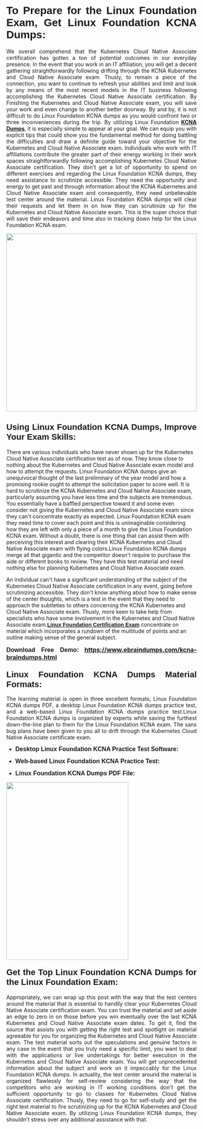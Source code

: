 <h1 dir="ltr" style="text-align: justify;"><strong><span style="font-family:Verdana,Geneva,sans-serif;">To Prepare for the Linux Foundation Exam, Get Linux Foundation KCNA Dumps:</span></strong></h1>

<p dir="ltr" style="text-align: justify;">We overall comprehend that the Kubernetes Cloud Native Associate certification has gotten a ton of potential outcomes in our everyday presence. In the event that you work in an IT affiliation, you will get a decent gathering straightforwardly following drifting through the KCNA Kubernetes and Cloud Native Associate exam. Thusly, to remain a piece of the connection, you want to continue to refresh your abilities and limit and look by any means of the most recent models in the IT business following accomplishing the Kubernetes Cloud Native Associate certification. By Finishing the Kubernetes and Cloud Native Associate exam, you will save your work and even change to another better doorway. By and by, it is not difficult to do Linux Foundation KCNA dumps as you would confront two or three inconveniences during the trip. By utilizing Linux Foundation <a href="https://www.ebraindumps.com/kcna-braindumps.html" target="_self"><strong>KCNA Dumps</strong></a>, it is especially simple to appear at your goal. We can equip you with explicit tips that could show you the fundamental method for doing battling the difficulties and draw a definite guide toward your objective for the Kubernetes and Cloud Native Associate exam. Individuals who work with IT affiliations contribute the greater part of their energy working in their work spaces straightforwardly following accomplishing Kubernetes Cloud Native Associate certification. They don't get a lot of opportunity to spend on different exercises and regarding the Linux Foundation KCNA dumps, they need assistance to scrutinize accessible. They need the opportunity and energy to get past and through information about the KCNA Kubernetes and Cloud Native Associate exam and consequently, they need unbelievable test center around the material. Linux Foundation KCNA dumps will clear their requests and let them in on how they can scrutinize up for the Kubernetes and Cloud Native Associate exam. This is the super choice that will save their endeavors and time also in tracking down help for the Linux Foundation KCNA exam.</p>

<p dir="ltr" style="text-align: justify;"><a href="https://www.ebraindumps.com/kcna-braindumps.html" target="_self"><img alt="" src="https://lh3.googleusercontent.com/pw/AMWts8Aj3tb-wF0OMpw147T1Bg9eAAj9fKo6ifFWMDCc6oU3qtU3KEqtRsEM2KRmm3UaDWRNIl4uKsuW21qaZWMz89XK1ad3jQX9oZiQAoJqInwJqRGpkLNoXMJEdtJjmgXii-lFlTr95P8IcS6Zx1e4FG44=w1098-h617-no?authuser=4" style="width: 100%; height: 470px;" /></a></p>

<h2 dir="ltr" style="text-align: justify;"><span style="font-size:22px;"><span style="font-family:Verdana,Geneva,sans-serif;"><strong>Using Linux Foundation KCNA Dumps, Improve Your Exam Skills:</strong></span></span></h2>

<p>There are various individuals who have never shown up for the Kubernetes Cloud Native Associate certification test as of now. They know close to nothing about the Kubernetes and Cloud Native Associate exam model and how to attempt the requests. Linux Foundation KCNA dumps give an unequivocal thought of the last preliminary of the year model and how a promising rookie ought to attempt the solicitation paper to score well. It is hard to scrutinize the KCNA Kubernetes and Cloud Native Associate exam, particularly assuming you have less time and the subjects are tremendous. You essentially have a baffled perspective toward it and some even consider not giving the Kubernetes and Cloud Native Associate exam since they can't concentrate exactly as expected. Linux Foundation KCNA exam they need time to cover each point and this is unimaginable considering how they are left with only a piece of a month to give the Linux Foundation KCNA exam. Without a doubt, there is one thing that can assist them with perceiving this interest and clearing their KCNA Kubernetes and Cloud Native Associate exam with flying colors.Linux Foundation KCNA dumps merge all that gigantic and the competitor doesn't require to purchase the aide or different books to review. They have this test material and need nothing else for planning Kubernetes and Cloud Native Associate exam.</p>

<p>An individual can't have a significant understanding of the subject of the Kubernetes Cloud Native Associate certification in any event, going before scrutinizing accessible. They don't know anything about how to make sense of the center thoughts, which is a test in the event that they need to approach the subtleties to others concerning the KCNA Kubernetes and Cloud Native Associate exam. Thusly, more keen to take help from specialists who have some involvement in the Kubernetes and Cloud Native Associate exam.<a href="https://www.ebraindumps.com/kubernetes-cloud-native-associate-dumps.html" target="_self"><span style="font-family:Verdana,Geneva,sans-serif;"><strong>Linux Foundation Certification Exam</strong></span></a> concentrate on material which incorporates a rundown of the multitude of points and an outline making sense of the general subject.</p>

<p dir="ltr" style="text-align: justify;"><span style="font-size:16px;"><strong><span style="font-family:Verdana,Geneva,sans-serif;">Download Free Demo:</span> <a href="https://www.ebraindumps.com/kcna-braindumps.html">https://www.ebraindumps.com/kcna-braindumps.html</a></strong></span></p>

<h3 dir="ltr" style="text-align: justify;"><span style="font-size:22px;"><span style="font-family:Verdana,Geneva,sans-serif;"><strong>Linux Foundation KCNA Dumps Material Formats:</strong></span></span></h3>

<p dir="ltr" style="text-align: justify;">The learning material is open in three excellent formats; Linux Foundation KCNA dumps PDF, a desktop Linux Foundation KCNA dumps practice test, and a web-based Linux Foundation KCNA dumps practice test.Linux Foundation KCNA dumps is organized by experts while saving the furthest down-the-line plan to them for the Linux Foundation KCNA exam. The sans bug plans have been given to you all to drift through the Kubernetes Cloud Native Associate certificate exam.</p>

<ul dir="ltr">
	<li style="text-align: justify;"><span style="font-size:16px;"><span style="font-family:Verdana,Geneva,sans-serif;"><b>Desktop Linux Foundation KCNA Practice Test Software: </b></span></span></li>
	<li>
	<p style="text-align: justify;"><span style="font-size:16px;"><span style="font-family:Verdana,Geneva,sans-serif;"><b id="docs-internal-guid-44b45a43-7fff-2325-b530-fbb6de77fdb4">Web-based Linux Foundation KCNA Practice Test:</b></span></span></p>
	</li>
	<li role="presentation" style="text-align: justify;"><span style="font-size:16px;"><span style="font-family:Verdana,Geneva,sans-serif;"><b id="docs-internal-guid-44b45a43-7fff-2325-b530-fbb6de77fdb4">Linux Foundation KCNA Dumps PDF File:</b> </span></span></li>
</ul>

<p dir="ltr" style="text-align: justify;"><a href="https://www.ebraindumps.com/kcna-braindumps.html" target="_self"><img alt="" src="https://lh3.googleusercontent.com/pw/AMWts8Cm0-aiB9xC_FPL6GMf_gRc8bGJDkUG0gzD_GNwF--xl3UqafByTFN8nh78SU7aGuHZFgFzPFfPw8DPYtpQLPn5Yzy7__RrfyR3tcnJW6pSf-MMu652cZxPK9fQfq2DRLK-vEhbQGsNVpaasFd-xlwx=w1179-h617-no?authuser=4" style="width: 80%; height: 470px;" /></a></p>

<h4 dir="ltr" style="text-align: justify;"><span style="font-size:22px;"><span style="font-family:Verdana,Geneva,sans-serif;"><strong>Get the Top Linux Foundation KCNA Dumps for the Linux Foundation Exam:</strong></span></span></h4>

<p dir="ltr" style="text-align: justify;">Appropriately, we can wrap up this post with the way that the test centers around the material that is essential to handily clear your Kubernetes Cloud Native Associate certification exam. You can trust the material and set aside an edge to zero in on those before you win eventually over the last KCNA Kubernetes and Cloud Native Associate exam dates. To get it, find the source that assists you with getting the right test and spotlight on material agreeable for you for organizing the Kubernetes and Cloud Native Associate exam. The test material sorts out the speculations and genuine factors in any case in the event that you truly need a specific limit, you want to deal with the applications or live undertakings for better execution in the Kubernetes and Cloud Native Associate exam. You will get unprecedented information about the subject and work on it impeccably for the Linux Foundation KCNA dumps. In actuality, the test center around the material is organized flawlessly for self-review considering the way that the competitors who are working in IT working conditions don't get the sufficient opportunity to go to classes for Kubernetes Cloud Native Associate certification. Thusly, they need to go for self-study and get the right test material to fire scrutinizing up for the KCNA Kubernetes and Cloud Native Associate exam. By utilizing Linux Foundation KCNA dumps, they shouldn't stress over any additional assistance with that.</p>
